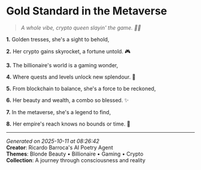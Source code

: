 # Gold Standard in the Metaverse

> *A whole vibe, crypto queen slayin' the game. 💎🤩*

**1.** Golden tresses, she's a sight to behold,


**2.** Her crypto gains skyrocket, a fortune untold. 🎮


**3.** The billionaire's world is a gaming wonder,


**4.** Where quests and levels unlock new splendour. 💎


**5.** From blockchain to balance, she's a force to be reckoned,


**6.** Her beauty and wealth, a combo so blessed. ✨


**7.** In the metaverse, she's a legend to find,


**8.** Her empire's reach knows no bounds or time. 🚀



---

*Generated on 2025-10-11 at 08:26:42*  
**Creator**: Ricardo Barroca's AI Poetry Agent  
**Themes**: Blonde Beauty • Billionaire • Gaming • Crypto  
**Collection**: A journey through consciousness and reality